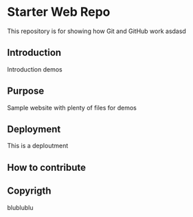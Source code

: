 # Starter Web Repo

This repository is for showing how Git and GitHub work
asdasd

## Introduction

Introduction demos

## Purpose

Sample website with plenty of files for demos

## Deployment

This is a deploutment

## How to contribute

## Copyrigth
blublublu